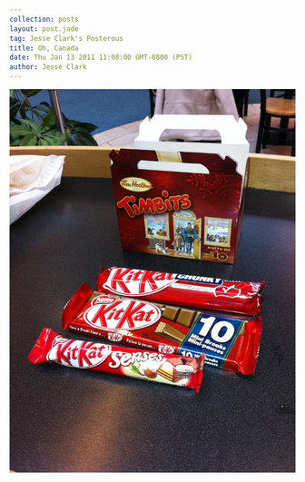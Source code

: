 ```yaml
---
collection: posts
layout: post.jade
tag: Jesse Clark's Posterous
title: Oh, Canada
date: Thu Jan 13 2011 11:08:00 GMT-0800 (PST)
author: Jesse Clark
---
```

<img src='/posterous-import/2011/01/19999561-photo.JPG'>
